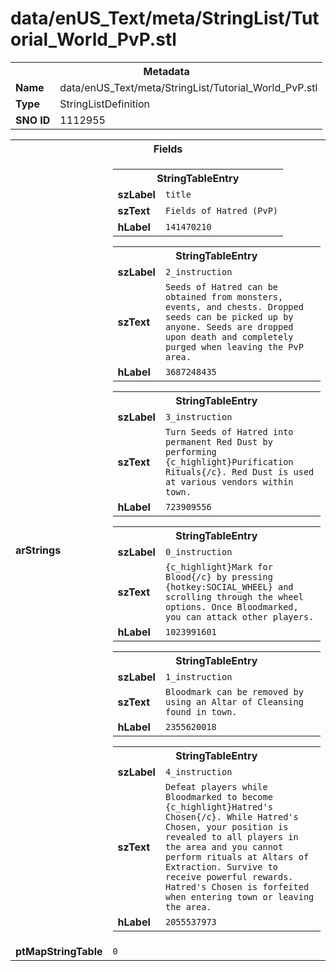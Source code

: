<h1>data/enUS_Text/meta/StringList/Tutorial_World_PvP.stl</h1><table><tr><th colspan="100%">Metadata</th></tr><tr><td><b>Name</b></td><td>data/enUS_Text/meta/StringList/Tutorial_World_PvP.stl</td></tr><tr><td><b>Type</b></td><td>StringListDefinition</td></tr><tr><td><b>SNO ID</b></td><td>1112955</td></tr></table>

<table><tr><th colspan="100%">Fields</th></tr><tr><td><b>arStrings</b></td><td><table><tr><th colspan="100%">StringTableEntry</th></tr><tr><td><b>szLabel</b></td><td><code>title</code></td></tr><tr><td><b>szText</b></td><td><code>Fields of Hatred (PvP)</code></td></tr><tr><td><b>hLabel</b></td><td><code>141470210</code></td></tr></table>


<table><tr><th colspan="100%">StringTableEntry</th></tr><tr><td><b>szLabel</b></td><td><code>2_instruction</code></td></tr><tr><td><b>szText</b></td><td><code>Seeds of Hatred can be obtained from monsters, events, and chests. Dropped seeds can be picked up by anyone. Seeds are dropped upon death and completely purged when leaving the PvP area.</code></td></tr><tr><td><b>hLabel</b></td><td><code>3687248435</code></td></tr></table>


<table><tr><th colspan="100%">StringTableEntry</th></tr><tr><td><b>szLabel</b></td><td><code>3_instruction</code></td></tr><tr><td><b>szText</b></td><td><code>Turn Seeds of Hatred into permanent Red Dust by performing {c_highlight}Purification Rituals{/c}. Red Dust is used at various vendors within town.</code></td></tr><tr><td><b>hLabel</b></td><td><code>723909556</code></td></tr></table>


<table><tr><th colspan="100%">StringTableEntry</th></tr><tr><td><b>szLabel</b></td><td><code>0_instruction</code></td></tr><tr><td><b>szText</b></td><td><code>{c_highlight}Mark for Blood{/c} by pressing {hotkey:SOCIAL_WHEEL} and scrolling through the wheel options. Once Bloodmarked, you can attack other players.</code></td></tr><tr><td><b>hLabel</b></td><td><code>1023991601</code></td></tr></table>


<table><tr><th colspan="100%">StringTableEntry</th></tr><tr><td><b>szLabel</b></td><td><code>1_instruction</code></td></tr><tr><td><b>szText</b></td><td><code>Bloodmark can be removed by using an Altar of Cleansing found in town.</code></td></tr><tr><td><b>hLabel</b></td><td><code>2355620018</code></td></tr></table>


<table><tr><th colspan="100%">StringTableEntry</th></tr><tr><td><b>szLabel</b></td><td><code>4_instruction</code></td></tr><tr><td><b>szText</b></td><td><code>Defeat players while Bloodmarked to become {c_highlight}Hatred's Chosen{/c}. While Hatred's Chosen, your position is revealed to all players in the area and you cannot perform rituals at Altars of Extraction. Survive to receive powerful rewards. Hatred's Chosen is forfeited when entering town or leaving the area.</code></td></tr><tr><td><b>hLabel</b></td><td><code>2055537973</code></td></tr></table>


</td></tr><tr><td><b>ptMapStringTable</b></td><td><code>0</code></td></tr></table>

